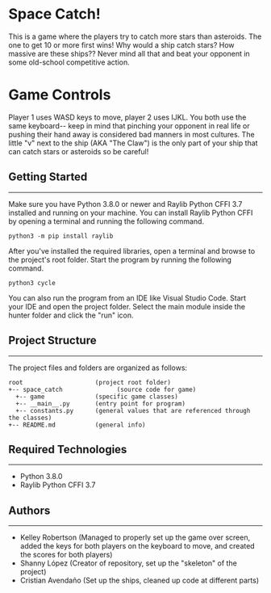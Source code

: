 # Space Catch!
This is a game where the players try to catch more stars than asteroids. The one to get 10 or more first wins! Why would a ship catch stars? How massive are these ships?? Never mind all that and beat your opponent in some old-school competitive action.
# Game Controls
Player 1 uses WASD keys to move, player 2 uses IJKL. You both use the same keyboard-- keep in mind that pinching your opponent in real life or pushing their hand away is considered bad manners in most cultures. The little "v" next to the ship (AKA "The Claw") is the only part of your ship that can catch stars or asteroids so be careful!

## Getting Started
---
Make sure you have Python 3.8.0 or newer and Raylib Python CFFI 3.7 installed and running on your machine. You can install Raylib Python CFFI by opening a terminal and running the following command.

```
python3 -m pip install raylib
```
After you've installed the required libraries, open a terminal and browse to the project's root folder. Start the program by running the following command.

```
python3 cycle 
```
You can also run the program from an IDE like Visual Studio Code. Start your IDE and open the 
project folder. Select the main module inside the hunter folder and click the "run" icon.

## Project Structure
---
The project files and folders are organized as follows:
```
root                    (project root folder)
+-- space_catch               (source code for game)
  +-- game              (specific game classes)
  +-- __main__.py       (entry point for program)
  +-- constants.py      (general values that are referenced through the classes)
+-- README.md           (general info)
```

## Required Technologies
---
* Python 3.8.0
* Raylib Python CFFI 3.7

## Authors
---
* Kelley Robertson (Managed to properly set up the game over screen, added the keys for both players on the keyboard to move, and created the scores for both players)
* Shanny López (Creator of repository, set up the "skeleton" of the project)
* Cristian Avendaño (Set up the ships, cleaned up code at different parts)